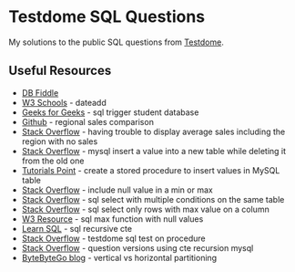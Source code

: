 # Testdome SQL Questions

My solutions to the public SQL questions from [Testdome](https://www.testdome.com/tests/sql-online-test/12).

## Useful Resources

- [DB Fiddle](https://www.db-fiddle.com/)
- [W3 Schools](https://www.w3schools.com/sql/func_sqlserver_dateadd.asp) - dateadd
- [Geeks for Geeks](https://www.geeksforgeeks.org/sql-trigger-student-database/) - sql trigger student database
- [Github](https://github.com/CaraHill/testdome-practice-questions/blob/master/regional_sales_comparison.sql) - regional sales comparison
- [Stack Overflow](https://stackoverflow.com/questions/60140159/having-trouble-to-display-average-sales-including-the-region-with-no-sales) - having trouble to display average sales including the region with no sales
- [Stack Overflow](https://stackoverflow.com/questions/21024670/mysql-insert-a-value-into-a-new-table-while-deleting-it-from-the-old-one) - mysql insert a value into a new table while deleting it from the old one
- [Tutorials Point](https://www.tutorialspoint.com/How-can-I-create-a-stored-procedure-to-insert-values-in-a-MySQL-table) - create a stored procedure to insert values in MySQL table
- [Stack Overflow](https://stackoverflow.com/questions/21286215/how-can-i-include-null-values-in-a-min-or-max) - include null value in a min or max
- [Stack Overflow](https://stackoverflow.com/questions/26537714/sql-select-with-multiple-conditions-on-the-same-table) - sql select with multiple conditions on the same table
- [Stack Overflow](https://stackoverflow.com/questions/7745609/sql-select-only-rows-with-max-value-on-a-column) - sql select only rows with max value on a column
- [W3 Resource](https://www.w3resource.com/sql/aggregate-functions/sql_max_function_with_null_values.php) - sql max function with null values
- [Learn SQL](https://learnsql.com/blog/sql-recursive-cte/) - sql recursive cte
- [Stack Overflow](https://stackoverflow.com/questions/68491239/testdome-sql-test-on-procedure) - testdome sql test on procedure
- [Stack Overflow](https://stackoverflow.com/questions/71279356/question-versions-using-cte-recursion-mysql) - question versions using cte recursion mysql
- [ByteByteGo blog](https://blog.bytebytego.com/p/vertical-partitioning-vs-horizontal) - vertical vs horizontal partitioning
